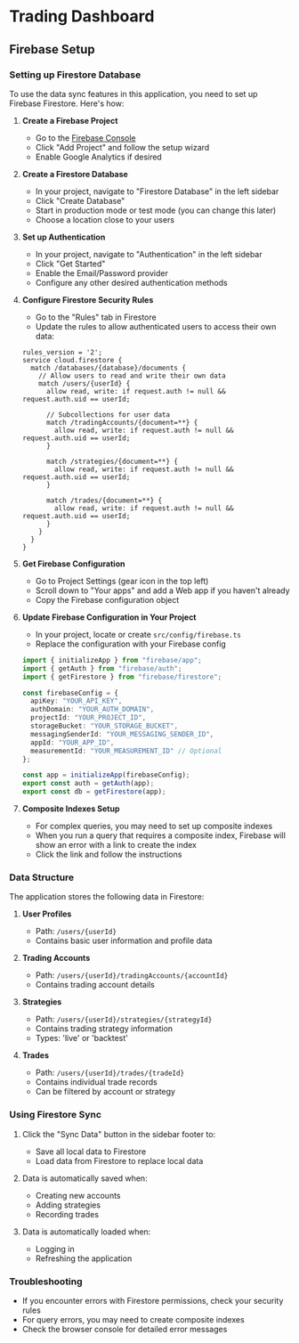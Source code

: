 # Trading Dashboard

## Firebase Setup

### Setting up Firestore Database

To use the data sync features in this application, you need to set up Firebase Firestore. Here's how:

1. **Create a Firebase Project**
   - Go to the [Firebase Console](https://console.firebase.google.com/)
   - Click "Add Project" and follow the setup wizard
   - Enable Google Analytics if desired

2. **Create a Firestore Database**
   - In your project, navigate to "Firestore Database" in the left sidebar
   - Click "Create Database"
   - Start in production mode or test mode (you can change this later)
   - Choose a location close to your users

3. **Set up Authentication**
   - In your project, navigate to "Authentication" in the left sidebar
   - Click "Get Started"
   - Enable the Email/Password provider
   - Configure any other desired authentication methods

4. **Configure Firestore Security Rules**
   - Go to the "Rules" tab in Firestore
   - Update the rules to allow authenticated users to access their own data:

   ```
   rules_version = '2';
   service cloud.firestore {
     match /databases/{database}/documents {
       // Allow users to read and write their own data
       match /users/{userId} {
         allow read, write: if request.auth != null && request.auth.uid == userId;
         
         // Subcollections for user data
         match /tradingAccounts/{document=**} {
           allow read, write: if request.auth != null && request.auth.uid == userId;
         }
         
         match /strategies/{document=**} {
           allow read, write: if request.auth != null && request.auth.uid == userId;
         }
         
         match /trades/{document=**} {
           allow read, write: if request.auth != null && request.auth.uid == userId;
         }
       }
     }
   }
   ```

5. **Get Firebase Configuration**
   - Go to Project Settings (gear icon in the top left)
   - Scroll down to "Your apps" and add a Web app if you haven't already
   - Copy the Firebase configuration object

6. **Update Firebase Configuration in Your Project**
   - In your project, locate or create `src/config/firebase.ts`
   - Replace the configuration with your Firebase config

   ```typescript
   import { initializeApp } from "firebase/app";
   import { getAuth } from "firebase/auth";
   import { getFirestore } from "firebase/firestore";

   const firebaseConfig = {
     apiKey: "YOUR_API_KEY",
     authDomain: "YOUR_AUTH_DOMAIN",
     projectId: "YOUR_PROJECT_ID",
     storageBucket: "YOUR_STORAGE_BUCKET",
     messagingSenderId: "YOUR_MESSAGING_SENDER_ID",
     appId: "YOUR_APP_ID",
     measurementId: "YOUR_MEASUREMENT_ID" // Optional
   };

   const app = initializeApp(firebaseConfig);
   export const auth = getAuth(app);
   export const db = getFirestore(app);
   ```

7. **Composite Indexes Setup**
   - For complex queries, you may need to set up composite indexes
   - When you run a query that requires a composite index, Firebase will show an error with a link to create the index
   - Click the link and follow the instructions

### Data Structure

The application stores the following data in Firestore:

1. **User Profiles**
   - Path: `/users/{userId}`
   - Contains basic user information and profile data

2. **Trading Accounts**
   - Path: `/users/{userId}/tradingAccounts/{accountId}`
   - Contains trading account details

3. **Strategies**
   - Path: `/users/{userId}/strategies/{strategyId}`
   - Contains trading strategy information
   - Types: 'live' or 'backtest'

4. **Trades**
   - Path: `/users/{userId}/trades/{tradeId}`
   - Contains individual trade records
   - Can be filtered by account or strategy

### Using Firestore Sync

1. Click the "Sync Data" button in the sidebar footer to:
   - Save all local data to Firestore
   - Load data from Firestore to replace local data

2. Data is automatically saved when:
   - Creating new accounts
   - Adding strategies
   - Recording trades

3. Data is automatically loaded when:
   - Logging in
   - Refreshing the application

### Troubleshooting

- If you encounter errors with Firestore permissions, check your security rules
- For query errors, you may need to create composite indexes
- Check the browser console for detailed error messages
